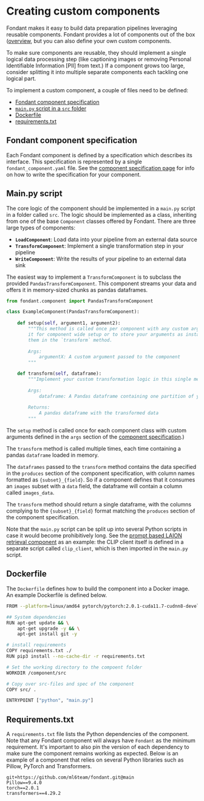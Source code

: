 # Creating custom components

Fondant makes it easy to build data preparation pipelines leveraging reusable components. Fondant 
provides a lot of components out of the box 
([overview](https://github.com/ml6team/fondant/tree/main/components), but you can also define your 
own custom components. 

To make sure components are reusable, they should implement a single logical data processing 
step (like captioning images or removing Personal Identifiable Information [PII] from text.)
If a component grows too large, consider splitting it into multiple separate components each 
tackling one logical part.

To implement a custom component, a couple of files need to be defined:

- [Fondant component specification](#fondant-component-specification)
- [`main.py` script in a `src` folder](#mainpy-script)
- [Dockerfile](#dockerfile)
- [requirements.txt](#requirementstxt)

## Fondant component specification

Each Fondant component is defined by a specification which describes its interface. This 
specification is represented by a single `fondant_component.yaml` file. See the [component 
specification page](component_spec) for info on how to write the specification for your component.

## Main.py script

The core logic of the component should be implemented in a `main.py` script in a folder called 
`src`. 
The logic should be implemented as a class, inheriting from one of the base `Component` classes 
offered by Fondant.
There are three large types of components:
- **`LoadComponent`**: Load data into your pipeline from an external data source
- **`TransformComponent`**: Implement a single transformation step in your pipeline
- **`WriteComponent`**: Write the results of your pipeline to an external data sink

The easiest way to implement a `TransformComponent` is to subclass the provided 
`PandasTransformComponent`. This component streams your data and offers it in memory-sized 
chunks as pandas dataframes.

```python
from fondant.component import PandasTransformComponent

class ExampleComponent(PandasTransformComponent):
    
    def setup(self, argument1, argument2):
        """This method is called once per component with any custom arguments it received. Use 
        it for component wide setup or to store your arguments as instance attributes to access 
        them in the `transform` method.
        
        Args:
            argumentX: A custom argument passed to the component
        """ 

    def transform(self, dataframe):
        """Implement your custom transformation logic in this single method
        
        Args:
            dataframe: A Pandas dataframe containing one partition of your data
            
        Returns:
            A pandas dataframe with the transformed data
        """
```

The `setup` method is called once for each component class with custom arguments defined in the 
`args` section of the [component specification](component_spec).)

The `transform` method is called multiple times, each time containing a pandas `dataframe` 
loaded in memory.

The `dataframes` passed to the `transform` method contains the data specified in the `produces` 
section of the component specification, with column names formatted as `{subset}_{field}`. So if 
a component defines that it consumes an `images` subset with a `data` field, the dataframe will 
contain a column called `images_data`.

The `transform` method should return a single dataframe, with the columns complying to the 
`{subset}_{field}` format matching the `produces` section of the component specification.

Note that the `main.py` script can be split up into several Python scripts in case it would become 
prohibitively long. See the 
[prompt based LAION retrieval component](https://github.com/ml6team/fondant/tree/main/components/prompt_based_laion_retrieval/src) 
as an example: the CLIP client itself is defined in a separate script called `clip_client`, 
which is then imported in the `main.py` script.

## Dockerfile

The `Dockerfile` defines how to build the component into a Docker image. An example Dockerfile is defined below.

```bash
FROM --platform=linux/amd64 pytorch/pytorch:2.0.1-cuda11.7-cudnn8-devel

## System dependencies
RUN apt-get update && \
    apt-get upgrade -y && \
    apt-get install git -y

# install requirements
COPY requirements.txt ./
RUN pip3 install --no-cache-dir -r requirements.txt

# Set the working directory to the compoent folder
WORKDIR /component/src

# Copy over src-files and spec of the component
COPY src/ .

ENTRYPOINT ["python", "main.py"]
```

## Requirements.txt

A `requirements.txt` file lists the Python dependencies of the component. Note that any Fondant component will always have `Fondant` as the minimum requirement. It's important to also pin the version of each dependency to make sure the component remains working as expected. Below is an example of a component that relies on several Python libraries such as Pillow, PyTorch and Transformers.

```
git+https://github.com/ml6team/fondant.git@main
Pillow==9.4.0
torch==2.0.1
transformers==4.29.2
```